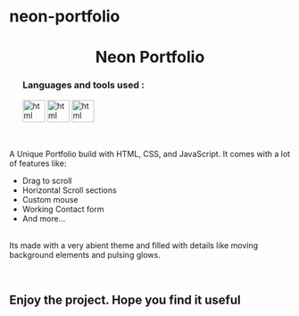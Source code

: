 ﻿# neon-portfolio

<h1 align=center >Neon Portfolio</h1>

<ul><h3>Languages and tools used :</h3>
    <img src="https://www.vectorlogo.zone/logos/w3_html5/w3_html5-icon.svg" alt="html" width="40" height="40"/>
    <img src="https://www.vectorlogo.zone/logos/w3_css/w3_css-icon.svg" alt="html" width="40" height="40"/>
  <img src="https://www.vectorlogo.zone/logos/javascript/javascript-icon.svg" alt="html" width="40" height="40"/>
  
  </li>
</ul>
<br/>
<p  >A Unique Portfolio build with HTML, CSS, and JavaScript. It comes with a lot of features like: 
  <br/>
<ul>
  <li>Drag to scroll</li>
  <li>Horizontal Scroll sections</li>
  <li>Custom mouse</li>
  <li>Working Contact form</li>
  <li>And more...</li>
</ul>
<br/>
  Its made with a very abient theme and filled with details like moving background elements and pulsing glows.
</p>
<br/>
<h2>Enjoy the project. Hope you find it useful</h2>
